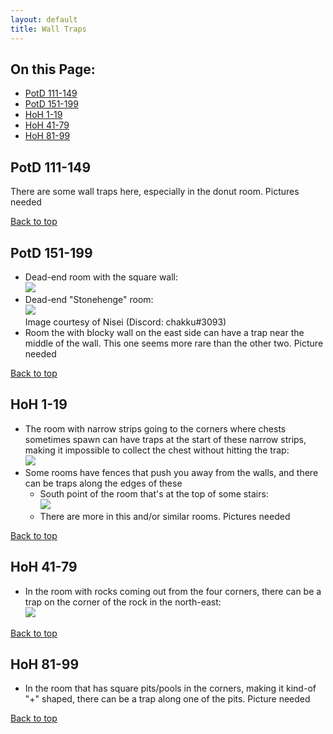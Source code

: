 ```yaml
---
layout: default
title: Wall Traps
---
```


## On this Page:

* [PotD 111-149](#potd-111-149)
* [PotD 151-199](#potd-151-199)
* [HoH 1-19](#hoh-1-19)
* [HoH 41-79](#hoh-41-79)
* [HoH 81-99](#hoh-81-99)

## PotD 111-149

<div class="surfacePane" markdown="1">

There are some wall traps here, especially in the donut room. Pictures needed

[Back to top](#top)
</div>

## PotD 151-199

<div class="surfacePane" markdown="1">

* Dead-end room with the square wall:
  <br><img class="noteImage" src="{{ '/assets/images/wall_traps/potd_151_1.png' | relative_url }}">
* Dead-end "Stonehenge" room:
  <br><img class="noteImage" src="{{ '/assets/images/wall_traps/potd_151_2.png' | relative_url }}">
  <br>Image courtesy of Nisei (Discord: chakku#3093)
* Room the with blocky wall on the east side can have a trap near the middle of
  the wall. This one seems more rare than the other two. Picture needed

[Back to top](#top)
</div>

## HoH 1-19

<div class="surfacePane" markdown="1">

* The room with narrow strips going to the corners where chests sometimes spawn
  can have traps at the start of these narrow strips, making it impossible to
  collect the chest without hitting the trap:
  <br><img class="noteImage" src="{{ '/assets/images/wall_traps/hoh_1_1.png' | relative_url }}">
* Some rooms have fences that push you away from the walls, and there can be
  traps along the edges of these
  * South point of the room that's at the top of some stairs:
    <br><img class="noteImage" src="{{ '/assets/images/wall_traps/hoh_1_2.png' | relative_url }}">
  * There are more in this and/or similar rooms. Pictures needed

[Back to top](#top)
</div>

## HoH 41-79

<div class="surfacePane" markdown="1">

* In the room with rocks coming out from the four corners, there can be a trap
  on the corner of the rock in the north-east:
  <br><img class="noteImage" src="{{ '/assets/images/wall_traps/hoh_41_1.png' | relative_url }}">

[Back to top](#top)
</div>

## HoH 81-99

<div class="surfacePane" markdown="1">

* In the room that has square pits/pools in the corners, making it kind-of "+"
  shaped, there can be a trap along one of the pits. Picture needed

[Back to top](#top)
</div>
